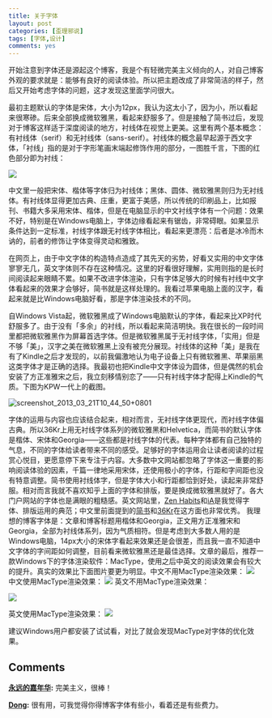 ```yaml
---
title: 关于字体
layout: post
categories: [歪理邪说]
tags: [字体,设计]
comments: yes
---
```


开始注意到字体还是源起这个博客，我是个有轻微完美主义倾向的人，对自己博客外观的要求就是：能够有良好的阅读体验。所以把主题改成了非常简洁的样子，然后又开始考虑字体的问题，这才发现这里面学问很大。 

最初主题默认的字体是​宋体，大小为12px，我认为这太小了，因为小，所以看起来很寒碜。后来全部换成微软雅黑，看起来舒服多了。但是接触了简书过后，发现对于博客这样适于深度阅读的地方，衬线体在视觉上更美。这里有两个基本概念：有衬线体（serif）和无衬线体（sans-serif​​）。衬线体的概念最早起源于西文字体，「衬线」指的是对于字形笔画末端起修饰作用的部分，一图胜千言，下图的红色部分即为衬线： 

![](http://upload.wikimedia.org/wikipedia/commons/9/91/Serif_and_sans-serif_03.png) 

中文里一般把宋体、楷体等字体归为衬线体；​黑体、圆体、微软雅黑则归为无衬线体。有衬线体显得更加古典、庄重，更富于美感，所以传统的印刷品上，比如报刊、书籍大多采用宋体、楷体，但是在电脑显示的中文衬线字体有一个问题：效果不好，特别是在Windows电脑上，字体边缘看起来有锯齿，非常碍眼。如果显示条件达到一定标准，衬线字体跟无衬线字体相比，看起来更漂亮：后者是冰冷而木讷的，前者的修饰让字体变得灵动和雅致。 

在网页上，由于中文字体的构造特点造成了其先天的劣势，好看又实用的中文字体寥寥无几，英文字体则不存在这种情况。这里的好看很好理解，实用则指的是长时间阅读起来眼睛不累。​​如果不改进字体渲染，只有字体足够大的时候有衬线中文字体看起来的效果才会够好，简书就是这样处理的。我看过苹果电脑上面的汉字，看起来就是比Windows电脑好看，那是字体渲染技术的不同。 ​

自Windows Vista​​起，微软雅黑成了Windows电脑默认的字体，看起来比XP时代舒服多了​​。由于没有「多余」的衬线，所以看起来简洁明快。我在很长的一段时间里都把微软雅黑作为屏幕首选字体。但是微软雅黑属于无衬线字体，「实用」但是不够「美」，汉字之美在微软雅黑上没有被充分展现。衬线体的这种「美」是我在有了Kindle之后才发现的，以前我偏激地认为电子设备上只有微软雅黑、苹果丽黑这类字体才是正确的选择。我最初也把Kindle中文字体设为圆体，但是偶然的机会安装了方正准雅宋之后，我立刻移情别恋了——只有衬线字体才配得上Kindle的气质。下图为KPW一代上的截图。 

![screenshot_2013_03_21T10_44_50+0801](http://www.songchunlin.net/wp-content/uploads/2014/01/screenshot_2013_03_21T10_44_50+0801.png)

​字体的运用与内容也应该结合起来，相对而言，无衬线字体更现代，而衬线字体偏古典。所以36Kr上用无衬线字体系列的微软雅黑和Helvetica，而简书的默认字体是楷体、宋体和Georgia——这些都是衬线字体的代表。每种字体都有自己独特的气息，不同的字体给读者带来不同的感受。足够好的字体运用会让读者阅读的过程赏心悦目，更愿意停下来专注于内容。大多数中文网站都忽略了字体这一重要的影响阅读体验的因素，千篇一律地采用宋体，还使用极小的字体，行距和字间距也没有特意调整。简书使用衬线体字，但是字体大小和行距都恰到好处，读起来非常舒服。相对而言我就不喜欢知乎上面的字体和排版，要是换成微软雅黑就好了。各大门户网站的字体也是满眼的粗糙感。英文网站里，[Zen Habits](http://zenhabits.net/)和[iA](http://ia.net/)是我觉得字体、排版运用的典范；中文里前面提到的[简书](http://jianshu.io/)和[36Kr](http://www.36kr.com/)在这方面也非常优秀。 
​
​我理想的博客字体是：文章和博客标题用楷体和Georgia​​，正文用方正准雅宋和​Georgia​​，全部为衬线体系列，因为气质相符。但是考虑到大多数人用的是Windows电脑，14px大小的宋体字看起来效果还是会很差，而且我一直不知道中文字体的字间距如何调整，目前看来微软雅黑还是最佳选择。 
​
​文章的最后，推荐一款Windows下的字体渲染软件：MacType，使用之后中英文的阅读效果会有较大的提升。真实的效果比下面图片要更为明显。 
​
​中文不用MacType渲染效果： 
​![](http://blogdata.qiniudn.com/chnomt.jpg) 中文使用MacType渲染效果： ![](http://blogdata.qiniudn.com/chmt.jpg) 英文不用MacType渲染效果： 

![](http://blogdata.qiniudn.com/ennomt.jpg)

英文使用MacType渲染效果： ![](http://blogdata.qiniudn.com/enmt.jpg) 

建议Windows用户都安装了试试看，对比了就会发现MacType对字体的优化效果。

## Comments

**[永远的嘉年华](#128 "2014-01-08 23:52:56"):** 完美主义，很棒！

**[Dong](#74299 "2016-04-10 15:03:49"):** 很有用，可我觉得你得博客字体有些小，看着还是有些费力。

